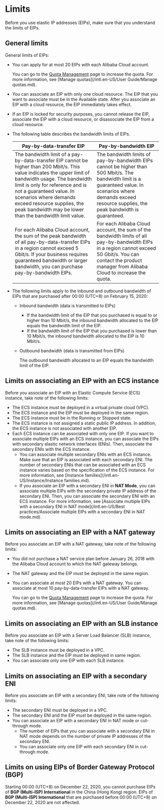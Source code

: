 # Limits

Before you use elastic IP addresses \(EIPs\), make sure that you understand the limits of EIPs.

## General limits

General limits of EIPs:

-   You can apply for at most 20 EIPs with each Alibaba Cloud account.

    You can go to the [Quota Management](https://vpc.console.aliyun.com/quota) page to increase the quota. For more information, see [Manage quotas](/intl.en-US/User Guide/Manage quotas.md).

-   You can associate an EIP with only one cloud resource. The EIP that you want to associate must be in the Available state. After you associate an EIP with a cloud resource, the EIP immediately takes effect.
-   If an EIP is locked for security purposes, you cannot release the EIP, associate the EIP with a cloud resource, or disassociate the EIP from a cloud resource.
-   The following table describes the bandwidth limits of EIPs.

    |Pay-by-data-transfer EIP|Pay-by-bandwidth EIP|
    |------------------------|--------------------|
    |The bandwidth limit of a pay-by-data-transfer EIP cannot be higher than 200 Mbit/s. This value indicates the upper limit of bandwidth usage. The bandwidth limit is only for reference and is not a guaranteed value. In scenarios where demands exceed resource supplies, the peak bandwidth may be lower than the bandwidth limit value.|The bandwidth limits of pay-by-bandwidth EIPs cannot be higher than 500 Mbit/s. The bandwidth limit is a guaranteed value. In scenarios where demands exceed resource supplies, the peak bandwidth is guaranteed.|
    |For each Alibaba Cloud account, the sum of the peak bandwidth of all pay-by-data-transfer EIPs in a region cannot exceed 5 Gbit/s. If your business requires guaranteed bandwidth or larger bandwidth, you can purchase pay-by-bandwidth EIPs.|For each Alibaba Cloud account, the sum of the bandwidth limits of all pay-by-bandwidth EIPs in a region cannot exceed 50 Gbit/s. You can contact the product manager from Alibaba Cloud to increase the quota.|

-   The following limits apply to the inbound and outbound bandwidth of EIPs that are purchased after 00:00 \(UTC+8\) on February 15, 2020:
    -   Inbound bandwidth \(data is transmitted to EIPs\)
        -   If the bandwidth limit of the EIP that you purchased is equal to or higher than 10 Mbit/s, the inbound bandwidth allocated to the EIP equals the bandwidth limit of the EIP.
        -   If the bandwidth limit of the EIP that you purchased is lower than 10 Mbit/s, the inbound bandwidth allocated to the EIP is 10 Mbit/s.
    -   Outbound bandwidth \(data is transmitted from EIPs\)

        The outbound bandwidth allocated to an EIP equals the bandwidth limit of the EIP.


## Limits on associating an EIP with an ECS instance

Before you associate an EIP with an Elastic Compute Service \(ECS\) instance, take note of the following limits:

-   The ECS instance must be deployed in a virtual private cloud \(VPC\).
-   The ECS instance and the EIP must be deployed in the same region.
-   The ECS instance must be in the Running or Stopped state.
-   The ECS instance is not assigned a static public IP address. In addition, the ECS instance is not associated with another EIP.
-   Each ECS instance can be associated with only one EIP. If you want to associate multiple EIPs with an ECS instance, you can associate the EIPs with secondary elastic network interfaces \(ENIs\). Then, associate the secondary ENIs with the ECS instance.
    -   You can associate multiple secondary ENIs with an ECS instance. Make sure that an EIP is associated with each secondary ENI. The number of secondary ENIs that can be associated with an ECS instance varies based on the specification of the ECS instance. For more information, see [Instance families](/intl.en-US/Instance/Instance families.md).
    -   If you associate an EIP with a secondary ENI in **NAT Mode**, you can associate multiple EIPs with the secondary private IP address of the secondary ENI. Then, you can associate the secondary ENI with an ECS instance. For more information, see [Associate multiple EIPs with a secondary ENI in NAT mode](/intl.en-US/Best practices/Associate multiple EIPs with a secondary ENI in NAT mode.md).

## Limits on associating an EIP with a NAT gateway

Before you associate an EIP with a NAT gateway, take note of the following limits:

-   You did not purchase a NAT service plan before January 26, 2018 with the Alibaba Cloud account to which the NAT gateway belongs.
-   The NAT gateway and the EIP must be deployed in the same region.
-   You can associate at most 20 EIPs with a NAT gateway. You can associate at most 10 pay-by-data-transfer EIPs with a NAT gateway.

    You can go to the [Quota Management](https://vpc.console.aliyun.com/quota) page to increase the quota. For more information, see [Manage quotas](/intl.en-US/User Guide/Manage quotas.md).


## Limits on associating an EIP with an SLB instance

Before you associate an EIP with a Server Load Balancer \(SLB\) instance, take note of the following limits:

-   The SLB instance must be deployed in a VPC.
-   The SLB instance and the EIP must be deployed in same region.
-   You can associate only one EIP with each SLB instance.

## Limits on associating an EIP with a secondary ENI

Before you associate an EIP with a secondary ENI, take note of the following limits:

-   The secondary ENI must be deployed in a VPC.
-   The secondary ENI and the EIP must be deployed in the same region.
-   You can associate an EIP with a secondary ENI in NAT mode or cut-through mode.
    -   The number of EIPs that you can associate with a secondary ENI in NAT mode depends on the number of private IP addresses of the secondary ENI.
    -   You can associate only one EIP with each secondary ENI in cut-through mode.

## Limits on using EIPs of Border Gateway Protocol \(BGP\)

Starting 00:00 \(UTC+8\) on December 22, 2020, you cannot purchase EIPs of **BGP \(Multi-ISP\) International** in the China \(Hong Kong\) region. EIPs of **BGP \(Multi-ISP\) International** that are purchased before 00:00 \(UTC+8\) on December 22, 2020 are not affected.

